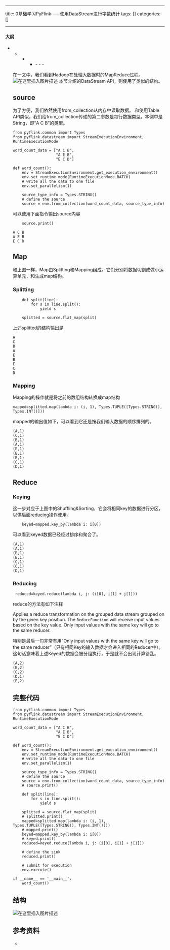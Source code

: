
--- 
title:  0基础学习PyFlink——使用DataStream进行字数统计 
tags: []
categories: [] 

---


#### 大纲
- - - <ul><li>- - - 


在一文中，我们看到Hadoop在处理大数据时的MapReduce过程。 <img src="https://img-blog.csdnimg.cn/9c6af9797bbf4138a8a9dab1b2ca7f9d.png" alt="在这里插入图片描述"> 本节介绍的DataStream API，则使用了类似的结构。

## source

为了方便，我们依然使用from_collection从内存中读取数据。 和使用Table API类似，我们给from_collection传递的第二参数是每行数据类型。本例中是String，即“A C B”的类型。

```
from pyflink.common import Types
from pyflink.datastream import StreamExecutionEnvironment, RuntimeExecutionMode

word_count_data = ["A C B",
                   "A E B",
                   "E C D"]

def word_count():
    env = StreamExecutionEnvironment.get_execution_environment()
    env.set_runtime_mode(RuntimeExecutionMode.BATCH)
    # write all the data to one file
    env.set_parallelism(1)

    source_type_info = Types.STRING()
    # define the source
    source = env.from_collection(word_count_data, source_type_info)

```

可以使用下面指令输出source内容

```
    source.print()

```

```
A C B
A E B
E C D

```

## Map

和上图一样，Map由Splitting和Mapping组成。它们分别将数据切割成做小运算单元，和生成map结构。

### Splitting

```
    def split(line):
        for s in line.split():
            yield s
            
    splitted = source.flat_map(split) 

```

上述splitted的结构输出是

```
A
C
B
A
E
B
E
C
D

```

### Mapping

Mapping的操作就是将之前的数组结构转换成map结构

```
mapped=splitted.map(lambda i: (i, 1), Types.TUPLE([Types.STRING(), Types.INT()]))

```

mapped的输出值如下，可以看到它还是按我们输入数据的顺序排列的。

```
(A,1)
(C,1)
(B,1)
(A,1)
(E,1)
(B,1)
(E,1)
(C,1)
(D,1)

```

## Reduce

### Keying

这一步对应于上图中的Shuffling&amp;Sorting，它会将相同key的数据进行分区，以供后面reducing操作使用。

```
    keyed=mapped.key_by(lambda i: i[0]) 

```

可以看到keyed数据已经经过排序和聚合了。

```
(A,1)
(A,1)
(B,1)
(B,1)
(C,1)
(C,1)
(D,1)

```

### Reducing

```
 reduced=keyed.reduce(lambda i, j: (i[0], i[1] + j[1]))

```

reduce的方法有如下注释

>  
 Applies a reduce transformation on the grouped data stream grouped on by the given key position. The `ReduceFunction` will receive input values based on the key value. Only input values with the same key will go to the same reducer. 


特别是最后一句非常有用“Only input values with the same key will go to the same reducer”（只有相同Key的输入数据才会进入相同的Reducer中）。这句话意味着上述Keyed的数据会被分组执行，于是就不会出现计算错乱。

```
(A,2)
(B,2)
(C,2)
(D,1)
(E,2)

```

## 完整代码

```
from pyflink.common import Types
from pyflink.datastream import StreamExecutionEnvironment, RuntimeExecutionMode

word_count_data = ["A C B",
                   "A E B",
                   "E C D"]

def word_count():
    env = StreamExecutionEnvironment.get_execution_environment()
    env.set_runtime_mode(RuntimeExecutionMode.BATCH)
    # write all the data to one file
    env.set_parallelism(1)

    source_type_info = Types.STRING()
    # define the source
    source = env.from_collection(word_count_data, source_type_info)
    # source.print()

    def split(line):
        for s in line.split():
            yield s
            
    splitted = source.flat_map(split) 
    # splitted.print()
    mapped=splitted.map(lambda i: (i, 1), Types.TUPLE([Types.STRING(), Types.INT()]))
    # mapped.print()
    keyed=mapped.key_by(lambda i: i[0]) 
    # keyed.print()
    reduced=keyed.reduce(lambda i, j: (i[0], i[1] + j[1]))

    # define the sink
    reduced.print()

    # submit for execution
    env.execute()

if __name__ == '__main__':
    word_count()

```

## 结构

<img src="https://img-blog.csdnimg.cn/4e6fd99cb93c489183471a6cee57f671.png" alt="在这里插入图片描述">

## 参考资料
- 